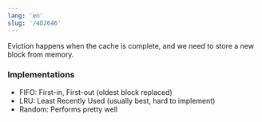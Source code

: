 ```yaml
---
lang: 'en'
slug: '/4D2646'
---
```


Eviction happens when the cache is complete, and we need to store a new block from memory.

### Implementations

- FIFO: First-in, First-out (oldest block replaced)
- LRU: Least Recently Used (usually best, hard to implement)
- Random: Performs pretty well
